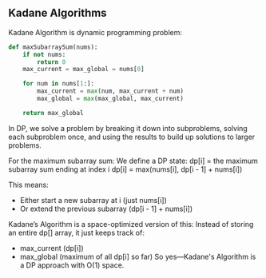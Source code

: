 ## Kadane Algorithms

Kadane Algorithm is dynamic programming problem:

```python
def maxSubarraySum(nums):
    if not nums:
        return 0
    max_current = max_global = nums[0]

    for num in nums[1:]:
        max_current = max(num, max_current + num)
        max_global = max(max_global, max_current)

    return max_global
```

In DP, we solve a problem by breaking it down into subproblems, solving each subproblem once, and using the results to build up solutions to larger problems.

For the maximum subarray sum:
We define a DP state:
   dp[i] = the maximum subarray sum ending at index i
   dp[i] = max(nums[i], dp[i - 1] + nums[i])

This means:

- Either start a new subarray at i (just nums[i])
- Or extend the previous subarray (dp[i - 1] + nums[i])

Kadane’s Algorithm is a space-optimized version of this:
Instead of storing an entire dp[] array, it just keeps track of:
- max_current (dp[i])
- max_global (maximum of all dp[i] so far)
So yes—Kadane's Algorithm is a DP approach with O(1) space.